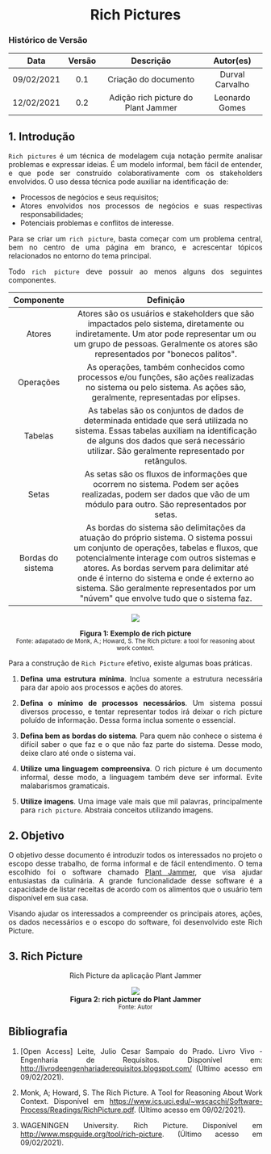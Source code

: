 # <center> Rich Pictures

### Histórico de Versão
|    Data    | Versão | Descrição            | Autor(es)       |
| :--------: | :----: | :------------------: | :-------------: |
| 09/02/2021 |  0.1   | Criação do documento | Durval Carvalho |
| 12/02/2021 |  0.2   | Adição rich picture do Plant Jammer | Leonardo Gomes |

<div align="justify">

## 1. Introdução

`Rich pictures` é um técnica de modelagem cuja notação permite analisar problemas e expressar ideias. É um modelo informal, bem fácil de entender, e que pode ser construído colaborativamente com os stakeholders envolvidos. O uso dessa técnica pode auxiliar na identificação de:

- Processos de negócios e seus requisitos;
- Atores envolvidos nos processos de negócios e suas respectivas responsabilidades;
- Potenciais problemas e conflitos de interesse.

Para se criar um `rich picture`, basta começar com um problema central, bem no centro de uma página em branco, e acrescentar tópicos relacionados no entorno do tema principal.


Todo `rich picture` deve possuir ao menos alguns dos seguintes componentes.

| Componente | Definição |
| :--------: | :-------: |
| Atores | Atores são os usuários e stakeholders que são impactados pelo sistema, diretamente ou indiretamente. Um ator pode representar um ou um grupo de pessoas. Geralmente os atores são representados por "bonecos palitos". |
| Operações | As operações, também conhecidos como processos e/ou funções, são ações realizadas no sistema ou pelo sistema. As ações são, geralmente, representadas por elipses. |
| Tabelas | As tabelas são os conjuntos de dados de determinada entidade que será utilizada no sistema. Essas tabelas auxiliam na identificação de alguns dos dados que será necessário utilizar. São geralmente representado por retângulos. |
| Setas | As setas são os fluxos de informações que ocorrem no sistema. Podem ser ações realizadas, podem ser dados que vão de um módulo para outro. São representados por setas. |
| Bordas do sistema | As bordas do sistema são delimitações da atuação do próprio sistema. O sistema possui um conjunto de operações, tabelas e fluxos, que potencialmente interage com outros sistemas e atores. As bordas servem para delimitar até onde é interno do sistema e onde é externo ao sistema. São geralmente representados por um "núvem" que envolve tudo que o sistema faz. |

<p align='center'>
    <img src='assets/images/rich-picture-example.png'>
    <figcaption align='center'>
        <b>Figura 1: Exemplo de rich picture</b>
        <br>
        <small>Fonte: adapatado de Monk, A.; Howard, S. The Rich picture: a tool for reasoning about work context.</small>
    </figcaption>
</p>

Para a construção de `Rich Picture` efetivo, existe algumas boas práticas.

1. **Defina uma estrutura mínima**. Inclua somente a estrutura necessária para dar apoio aos processos e ações do atores.

2. **Defina o mínimo de processos necessários**. Um sistema possui diversos processo, e tentar representar todos irá deixar o rich picture poluído de informação. Dessa forma inclua somente o essencial.

3. **Defina bem as bordas do sistema**. Para quem não conhece o sistema é difícil saber o que faz e o que não faz parte do sistema. Desse modo, deixe claro até onde o sistema vai.

4. **Utilize uma linguagem compreensiva**. O rich picture é um documento informal, desse modo, a linguagem também deve ser informal. Evite malabarismos gramaticais.

5. **Utilize imagens**. Uma image vale mais que mil palavras, principalmente para `rich picture`. Abstraia conceitos utilizando imagens.


## 2. Objetivo

O objetivo desse documento é introduzir todos os interessados no projeto o escopo desse trabalho, de forma informal e de fácil entendimento. O tema escolhido foi o software chamado [Plant Jammer](https://www.plantjammer.com/), que visa ajudar entusiastas da culinária. A grande funcionalidade desse software é a capacidade de listar receitas de acordo com os alimentos que o usuário tem disponível em sua casa.

Visando ajudar os interessados a compreender os principais atores, ações, os dados necessários e o escopo do software, foi desenvolvido este Rich Picture.

## 3. Rich Picture

<div align='center'>
    <p>Rich Picture da aplicação Plant Jammer</p>
    <a href='assets/images/rich_picture.png' target='_blank'>
        <img src='assets/images/rich_picture.png'>
    </a>
    <figcaption align='center'>
      <b>Figura 2: rich picture do Plant Jammer</b>
      <br>
        <small>Fonte: Autor</small>
    </figcaption>
</div>


## Bibliografia

1. [Open Access] Leite, Julio Cesar Sampaio do Prado. Livro Vivo - Engenharia de Requisitos. Disponível em: http://livrodeengenhariaderequisitos.blogspot.com/ (Último acesso em 09/02/2021).

2. Monk, A; Howard, S. The Rich Picture. A Tool for Reasoning About Work Context. Disponível em https://www.ics.uci.edu/~wscacchi/Software-Process/Readings/RichPicture.pdf. (Último acesso em 09/02/2021).

3. WAGENINGEN University. Rich Picture. Disponível em http://www.mspguide.org/tool/rich-picture. (Último acesso em 09/02/2021).

</div>
